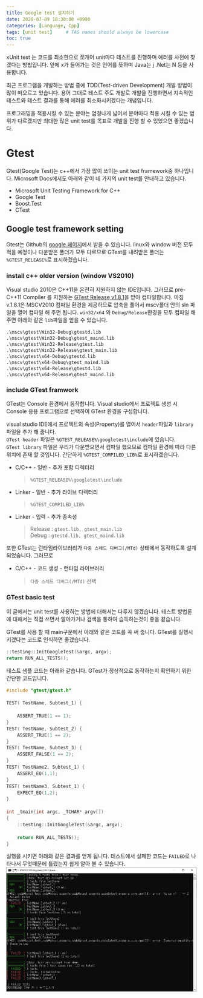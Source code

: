 ```yaml
---
title: Google test 설치하기
date: 2020-07-09 18:30:00 +0900
categories: [Language, Cpp]
tags: [unit test]     # TAG names should always be lowercase
toc: true
---
```


xUnit test 는 코드를 최소한으로 쪼개어 unit마다 테스트를 진행하며 에러를 사전에 찾겠다는 방법입니다.
앞에 x가 들어가는 것은 언어를 뜻하며 Java는 j .Net는 N 등을 사용합니다.

최근 프로그램을 개발하는 방법 중에 TDD(Test-driven Development) 개발 방법이 많이 떠오르고 있습니다.
용어 그대로 테스트 주도 개발로 개발을 진행하면서 지속적인 테스트와 테스트 결과를 통해 에러를 최소화시키겠다는 개념입니다.

프로그래밍을 적용시킬 수 있는 분야는 엄청나게 넓어서 분야마다 적용 시킬 수 있는 범위가 다르겠지만 최대한 많은 unit test를 목표로 개발을 진행 할 수 있었으면 좋겠습니다.

# Gtest
Gtest(Google Test)는 c++에서 가장 많이 쓰이는 unit test framework중 하나입니다.
Microsoft Docs에서도 아래와 같이 네 가지의 unit test를 안내하고 있습니다.
* Microsoft Unit Testing Framework for C++
* Google Test
* Boost.Test
* CTest

## Google test framework setting
Gtest는 Github의 [google 페이지](https://github.com/google/googletest)에서 받을 수 있습니다.
linux와 window 버전 모두 적을 예정이나 다운받은 폴더가 모두 다르므로 GTest를 내려받은 폴더는 ```%GTEST_RELEASE%```로 표시하겠습니다.

### install c++ older version (window VS2010)
Visual studio 2010은 C++11을 온전히 지원하지 않는 IDE입니다.
그러므로 pre-C++11 Compiler 를 지원하는 [GTest Release v1.8.1](https://github.com/google/googletest/releases/tag/release-1.8.1)을 받아 컴파일합니다.
마침 v.1.8.1은 MSCV2010 컴파일 환경을 제공하므로 압축을 풀어서 mscv폴더 안의 sln 파일을 열어 컴파일 해 주면 됩니다.
```win32/x64``` 와 ```Debug/Release```환경을 모두 컴파일 해 주면 아래와 같은 ```lib```파일을 얻을 수 있습니다.
```
.\mscv\gtest\Win32-Debug\gtestd.lib
.\mscv\gtest\Win32-Debug\gtest_maind.lib
.\mscv\gtest\Win32-Release\gtest.lib
.\mscv\gtest\Win32-Release\gtest_main.lib
.\mscv\gtest\x64-Debug\gtestd.lib
.\mscv\gtest\x64-Debug\gtest_maind.lib
.\mscv\gtest\x64-Release\gtestd.lib
.\mscv\gtest\x64-Release\gtest_maind.lib
```

### include GTest framwork
GTest는 Console 환경에서 동작합니다.
Visual studio에서 프로젝트 생성 시 Console 응용 프로그램으로 선택하여 GTest 환경을 구성합니다.

visual studio IDE에서 프로젝트의 속성(Property)를 열어서 ```header```파일과 ```library```파일을 추가 해 줍니다.  
```GTest header``` 파일은 ```%GTEST_RELEASE%\googletest\include```에 있습니다.  
```GTest library``` 파일은 우리가 다운받으면서 컴파일 했으므로 컴파일 환경에 따라 다른 위치에 존재 할 것입니다.
간단하게 ```%GTEST_COMPILED_LIB%```로 표시하겠습니다.  
* C/C++ - 일반 - 추가 포함 디렉터리
    > ```%GTEST_RELEASE%\googletest\include```
* Linker - 일반 - 추가 라이브 디렉터리
    > ```%GTEST_COMPILED_LIB%```
* Linker - 입력 -  추가 종속성
    > Release : ```gtest.lib, gtest_main.lib```  
    Debug : ```gtestd.lib, gtest_maind.lib```

또한 GTest는 런타임라이브러리가 ```다중 스레드 디버그(/MTd)``` 상태에서 동작하도록 설계되었습니다. 그러므로
* C/C++ - 코드 생성 - 런타임 라이브러리
    > ```다중 스레드 디버그(/MTd)``` 선택

### GTest basic test
이 글에서는 unit test를 사용하는 방법에 대해서는 다루지 않겠습니다.
테스트 방법론에 대해서는 직접 쓰면서 알아가거나 검색을 통하여 습득하는것이 좋을 같습니다.

GTest를 사용 할 때 main구문에서 아래와 같은 코드를 꼭 써 줍니다. GTest를 실행시키겠다는 코드로 인식하면 좋겠습니다. 
```cpp
::testing::InitGoogleTest(&argc, argv);
return RUN_ALL_TESTS();
``` 

테스트 샘플 코드는 아래와 같습니다.
GTest가 정상적으로 동작하는지 확인하기 위한 간단한 코드입니다.
```cpp
#include "gtest/gtest.h"

TEST( TestName, Subtest_1) {

	ASSERT_TRUE(1 == 1);
}
TEST( TestName, Subtest_2) {
	ASSERT_TRUE(1 == 2);
}
TEST( TestName, Subtest_3) {
	ASSERT_FALSE(1 == 2);
}
TEST( TestName2, Subtest_1) {
	ASSERT_EQ(1,1);
}
TEST( testName3, Subtest_1) {
	EXPECT_EQ(1,2);
}

int _tmain(int argc, _TCHAR* argv[])
{
	::testing::InitGoogleTest(&argc, argv);
	
	return RUN_ALL_TESTS();
}
``` 

실행을 시키면 아래와 같은 결과를 얻게 됩니다.
테스트에서 실패한 코드는 ```FAILED```로 나타나서 무엇때문에 틀렸는지 쉽게 알아 볼 수 있습니다.
![](/assets/img/20-07-09_GTest_Basic_code.JPG)